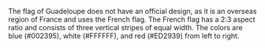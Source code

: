 The flag of Guadeloupe does not have an official design, as it is an overseas region of France and uses the French flag. The French flag has a 2:3 aspect ratio and consists of three vertical stripes of equal width. The colors are blue (#002395), white (#FFFFFF), and red (#ED2939) from left to right.